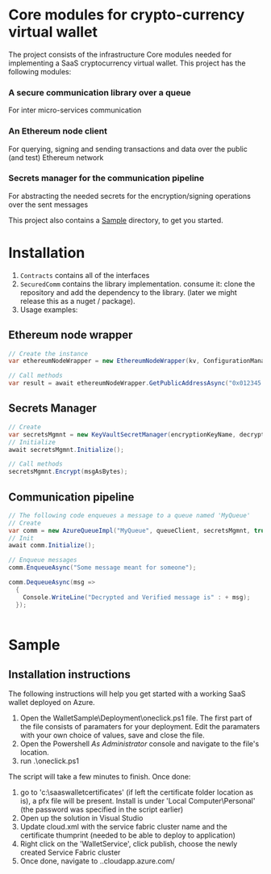 # Core modules for crypto-currency virtual wallet
The project consists of the infrastructure Core modules needed for implementing a SaaS cryptocurrency virtual wallet. This project has the following modules:
### A secure communication library over a queue
For inter micro-services communication
### An Ethereum node client
For querying, signing and sending transactions and data over the public (and test) Ethereum network
### Secrets manager for the communication pipeline
For abstracting the needed secrets for the encryption/signing operations over the sent messages

This project also contains a [Sample](Sample) directory, to get you started.  

# Installation
1. `Contracts` contains all of the interfaces
2. `SecuredComm` contains the library implementation. consume it: clone the repository and add the dependency to the library.
(later we might release this as a nuget / package).
3. Usage examples:

## Ethereum node wrapper
```c#
// Create the instance
var ethereumNodeWrapper = new EthereumNodeWrapper(kv, ConfigurationManager.AppSettings["EthereumNodeUrl"]);

// Call methods
var result = await ethereumNodeWrapper.GetPublicAddressAsync("0x012345...");   
```

## Secrets Manager
```c#
// Create
var secretsMgmnt = new KeyVaultSecretManager(encryptionKeyName, decryptionKeyName, signKeyName, verifyKeyName, publicKv, privateKv);
// Initialize
await secretsMgmnt.Initialize();

// Call methods
secretsMgmnt.Encrypt(msgAsBytes);  
```
## Communication pipeline
```c#
// The following code enqueues a message to a queue named 'MyQueue'
// Create
var comm = new AzureQueueImpl("MyQueue", queueClient, secretsMgmnt, true);
// Init
await comm.Initialize();

// Enqueue messages
comm.EnqueueAsync("Some message meant for someone");

comm.DequeueAsync(msg =>
  {
    Console.WriteLine("Decrypted and Verified message is" : + msg);
  });
  
```

# Sample
## Installation instructions

The following instructions will help you get started with a working SaaS wallet deployed on Azure.
1) Open the WalletSample\Deployment\oneclick.ps1 file. The first part of the file consists of paramaters for your deployment.
Edit the paramaters with your own choice of values, save and close the file.
2) Open the Powershell *As Administrator* console and navigate to the file's location.
3) run .\oneclick.ps1

The script will take a few minutes to finish.
Once done:
1) go to 'c:\saaswalletcertificates\' (if left the certificate folder location as is), a pfx file will be present.
Install is under 'Local Computer\Personal' (the password was specified in the script earlier)
2) Open up the solution in Visual Studio
3) Update cloud.xml with the service fabric cluster name and the certificate thumprint (needed to be able to deploy to application)
4) Right click on the 'WalletService', click publish, choose the newly created Service Fabric cluster
5) Once done, navigate to <SFClusterName>.<location>.cloudapp.azure.com/
